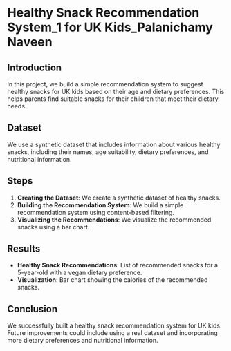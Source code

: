 # Healthy Snack Recommendation System_1 for UK Kids_Palanichamy Naveen

## Introduction
In this project, we build a simple recommendation system to suggest healthy snacks for UK kids based on their age and dietary preferences. This helps parents find suitable snacks for their children that meet their dietary needs.

## Dataset
We use a synthetic dataset that includes information about various healthy snacks, including their names, age suitability, dietary preferences, and nutritional information.

## Steps

1. **Creating the Dataset**: We create a synthetic dataset of healthy snacks.
2. **Building the Recommendation System**: We build a simple recommendation system using content-based filtering.
3. **Visualizing the Recommendations**: We visualize the recommended snacks using a bar chart.

## Results

- **Healthy Snack Recommendations**: List of recommended snacks for a 5-year-old with a vegan dietary preference.
- **Visualization**: Bar chart showing the calories of the recommended snacks.

## Conclusion
We successfully built a healthy snack recommendation system for UK kids. Future improvements could include using a real dataset and incorporating more dietary preferences and nutritional information.



